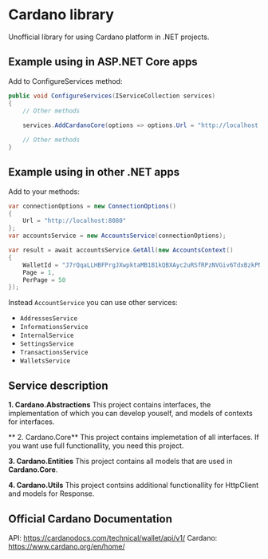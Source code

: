 # Cardano library

Unofficial library for using Cardano platform in .NET projects.

## Example using in ASP.NET Core apps
Add to ConfigureServices method:
```csharp
public void ConfigureServices(IServiceCollection services)
{
    // Other methods
    
    services.AddCardanoCore(options => options.Url = "http://localhost:8080");

    // Other methods
}

```

## Example using in other .NET apps
Add to your methods:
```csharp
var connectionOptions = new ConnectionOptions()
{
    Url = "http://localhost:8080"
};
var accountsService = new AccountsService(connectionOptions);

var result = await accountsService.GetAll(new AccountsContext()
{
    WalletId = "J7rQqaLLHBFPrgJXwpktaMB1B1kQBXAyc2uRSfRPzNVGiv6TdxBzkPNBUWysZZZdhFG9gRy3sQFfX5wfpLbi4XTFGFxTg",
    Page = 1,
    PerPage = 50
});
```

Instead `AccountService` you can use other services:
- `AddressesService`
- `InformationsService`
- `InternalService`
- `SettingsService`
- `TransactionsService`
- `WalletsService`

## Service description
**1. Cardano.Abstractions**
This project contains interfaces, the implementation of which you can develop youself, and models of contexts for interfaces.

** 2. Cardano.Core**
This project contains implemetation of all interfaces. If you want use full functionallity, you need this project.

**3. Cardano.Entities**
This project contains all models that are used in **Cardano.Core**.

**4. Cardano.Utils**
This project contsins additional functionallity for HttpClient and models for Response.

## Official Cardano Documentation
API: https://cardanodocs.com/technical/wallet/api/v1/
Cardano: https://www.cardano.org/en/home/
